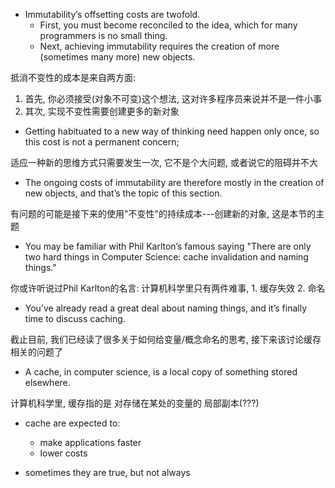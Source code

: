 + Immutability’s offsetting costs are twofold.
    + First, you must become reconciled to the idea, which for many programmers is no small thing.
    + Next, achieving immutability requires the creation of more (sometimes many more) new objects.

抵消不变性的成本是来自两方面:

1. 首先, 你必须接受(对象不可变)这个想法, 这对许多程序员来说并不是一件小事
2. 其次, 实现不变性需要创建更多的新对象

+ Getting habituated to a new way of thinking need happen only once, so this cost is not a permanent concern;

适应一种新的思维方式只需要发生一次, 它不是个大问题, 或者说它的阻碍并不大

+ The ongoing costs of immutability are therefore mostly in the creation of new objects, and that’s the topic of this section.

有问题的可能是接下来的使用"不变性"的持续成本---创建新的对象, 这是本节的主题

+ You may be familiar with Phil Karlton’s famous saying "There are only two hard things in Computer Science: cache invalidation and naming things."

你或许听说过Phil Karlton的名言: 计算机科学里只有两件难事, 1. 缓存失效 2. 命名

+ You’ve already read a great deal about naming things, and it’s finally time to discuss caching.

截止目前, 我们已经读了很多关于如何给变量/概念命名的思考, 接下来该讨论缓存相关的问题了

+ A cache, in computer science, is a local copy of something stored elsewhere.

计算机科学里, 缓存指的是 对存储在某处的变量的 局部副本(???)

+ cache are expected to:
    + make applications faster
    + lower costs

+ sometimes they are true, but not always

